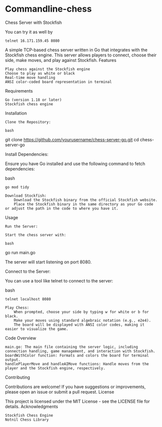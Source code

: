 # Commandline-chess

Chess Server with Stockfish

You can try it as well by

    telnet 16.171.159.45 8080

A simple TCP-based chess server written in Go that integrates with the Stockfish chess engine. This server allows players to connect, choose their side, make moves, and play against Stockfish.
Features

    Play chess against the Stockfish engine
    Choose to play as white or black
    Real-time move handling
    ANSI color-coded board representation in terminal

Requirements

    Go (version 1.18 or later)
    Stockfish chess engine

Installation

    Clone the Repository:

    bash

git clone https://github.com/yourusername/chess-server-go.git
cd chess-server-go

Install Dependencies:

Ensure you have Go installed and use the following command to fetch dependencies:

bash

    go mod tidy

    Download Stockfish:
        Download the Stockfish binary from the official Stockfish website.
        Place the Stockfish binary in the same directory as your Go code or adjust the path in the code to where you have it.

Usage

    Run the Server:

    Start the chess server with:

    bash

go run main.go

The server will start listening on port 8080.

Connect to the Server:

You can use a tool like telnet to connect to the server:

bash

    telnet localhost 8080

    Play Chess:
        When prompted, choose your side by typing w for white or b for black.
        Make your moves using standard algebraic notation (e.g., e2e4).
        The board will be displayed with ANSI color codes, making it easier to visualize the game.

Code Overview

    main.go: The main file containing the server logic, including connection handling, game management, and interaction with Stockfish.
    boardWithColor function: Formats and colors the board for terminal output.
    handlePlayerMove and handleAIMove functions: Handle moves from the player and the Stockfish engine, respectively.

Contributing

Contributions are welcome! If you have suggestions or improvements, please open an issue or submit a pull request.
License

This project is licensed under the MIT License - see the LICENSE file for details.
Acknowledgments

    Stockfish Chess Engine
    Notnil Chess Library
